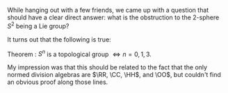While hanging out with a few friends, we came up with a question that should have a clear direct answer: what is the obstruction to the 2-sphere $S^2$ being a Lie group?

It turns out that the following is true:

Theorem
: $S^n$ is a topological group $\iff n=0,1,3$.

My impression was that this should be related to the fact that the only normed division algebras are $\RR, \CC, \HH$, and \OO$, but couldn't find an obvious proof along those lines.